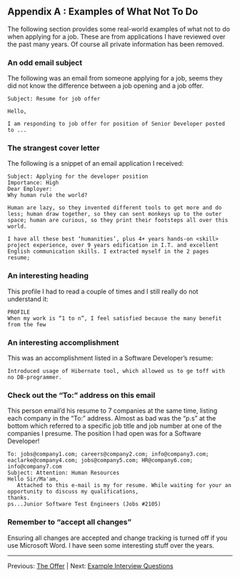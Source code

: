 ## Appendix A : Examples of What Not To Do

The following section provides some real-world examples of what not to do when applying for a job. These are from applications I have reviewed over the past many years. Of course all private information has been removed.

### An odd email subject

The following was an email from someone applying for a job, seems they did not know the difference between a job opening and a job offer.

```
Subject: Resume for job offer

Hello,

I am responding to job offer for position of Senior Developer posted to ... 
```

### The strangest cover letter

The following is a snippet of an email application I received:

```
Subject: Applying for the developer position
Importance: High
Dear Employer:
Why human rule the world?

Human are lazy, so they invented different tools to get more and do less; human draw together, so they can sent monkeys up to the outer space; human are curious, so they print their footsteps all over this world.

I have all these best ‘humanities’, plus 4+ years hands-on <skill> project experience, over 9 years edification in I.T. and excellent English communication skills. I extracted myself in the 2 pages resume; 
```

### An interesting heading

This profile I had to read a couple of times and I still really do not understand it:

```
PROFILE
When my work is “1 to n”, I feel satisfied because the many benefit from the few
```

### An interesting accomplishment

This was an accomplishment listed in a Software Developer’s resume:

```
Introduced usage of Hibernate tool, which allowed us to ge toff with no DB-programmer.
```


### Check out the “To:” address on this email

This person email’d his resume to 7 companies at the same time, listing each company in the “To:” address. Almost as bad was the “p.s” at the bottom which referred to a specific job title and job number at one of the companies I presume. The position I had open was for a Software Developer!

```
To: jobs@company1.com; careers@company2.com; info@company3.com; eaclarke@company4.com; jobs@company5.com; HR@company6.com; info@company7.com
Subject: Attention: Human Resources
Hello Sir/Ma'am,
   Attached to this e-mail is my for resume. While waiting for your an opportunity to discuss my qualifications,
thanks.
ps...Junior Software Test Engineers (Jobs #2105) 
```

### Remember to “accept all changes”

Ensuring all changes are accepted and change tracking is turned off if you use Microsoft Word. I have seen some interesting stuff over the years.

---

Previous: [The Offer](08-the-offer.md) | Next: [Example Interview Questions](10-example-interview-questions.md)
